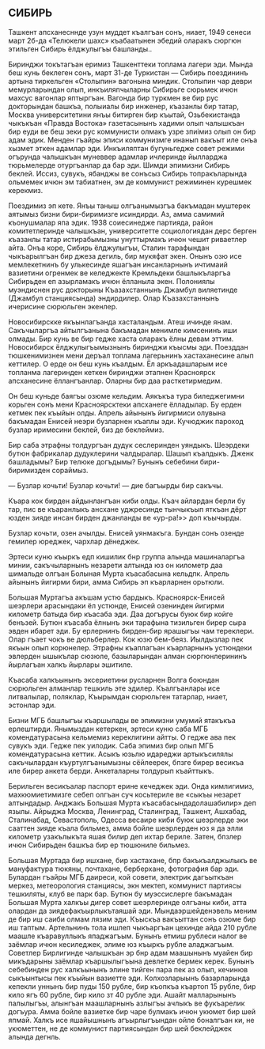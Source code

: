 ## СИБИРЬ

Ташкент апсханесннде узун муддет къалгъан сонъ, ниает, 1949 сенеси март 2б-да «Телюкели шахс» къабаатынен эбедий оларакъ сюргюн этильген Сибирь ёлджулыгъы башланды..

Биринджи токътагъан еримиз Ташкенттеки топлама лагери эди.
Мында беш кунь беклеген сонъ, март 31-де Туркистан — Сибирь поездининъ артына тиркельген «Столыпин» вагонына миндик.
Столыпин чар деври мемурларындан олып, инкъиляпчыларны Сибирьге сюрьмек ичюн махсус вагонлар яптыргъан.
Вагонда бир туркмен ве бир рус докторындан башкъа, полыиалы бир инженер, къазанлы бир татар, Москва университетини янъы битирген бир къытай, Озьбекистанда чыкъкъан «Правда Востока» газетасынынъ хадими олып чалышкъан бир еуди ве беш зеки рус коммунисти олмакъ узре зпиімиз олып он бир адам эдик.
Менден гъайры эписи коммунизмге инанып вакъыт иле онъа хызмет эткен адамлар эди.
Инкъиляптан бугуньгедже совет режими огърунда чалышкъан муневвер адамлар ичлеринде йылларджа тюрьмелерде отургъанлар да бар эди.
Шимди эпимизни Сибирь беклей.
Иссиз, сувукъ, ябанджы ве сонъсыз Сибирь топракъларында ольмемек ичюн эм табиатнен, эм де коммунист режиминен курешмек керекмиз.

Поездимиз эп кете.
Янъы таныш олгъанымызгъа бакъмадан муштерек аятымыз бизни бири-биримизге исиндирди.
Аз, амма самимий къонушмалар япа эдик.
1938 соиесинедже партияда, район комитетлеринде чалышкъан, университетте социологиядан дерс берген къазанлы татар истирабымызны унуттырмакъ ичюн чешит риваетлер айта.
Онъа коре, Сибирь ёлджулыгъы, Сталин тарафындан чыкъарылгъан бир джеза дегиль, бир мукяфат экен.
Онынъ озю исе мемлекетнинъ бу улькесинде яшагъан инсанларнынъ ичтимаий вазиетини огренмек ве келеджекте Кремльдеки башлыкъларгъа Сибирьден еп азырламакъ ичюн ёлланыла экен.
Полониялы муэндиснен рус докторыны Къазахстаннынъ Джамбул виляетинде (Джамбул станциясында) эндирдилер.
Олар Къазахстаннынъ ичерисине сюрюльген экенлер.

Новосибирскке якъынлагъанда хасталандым.
Атеш ичинде янам.
Сакъчыларгъа айтылгъанына бакъмадан менимле кимсенинъ иши олмады.
Бир кунь ве бир гедже хаста оларакъ ёлны девам эттим.
Новосибирск ёлджулыгъымызнынъ биринджи къысмы эди.
Поезддан тюшкенимизнен мени деръал топлама лагерьнинъ хастаханесине алып кеттилер.
О ерде он беш кунь къалдым.
Ёл аркъадашларым исе топланма лагеринден кеткен биринджи этапнен Красноярск апсханесине ёллангъанлар.
Оларны бир даа расткетирмедим.

Он беш куньде баягъы озюме кельдим.
Аякъкъа тура биледжегимни корьген сонъ мени Красноярсктеки апсханеге ёлладылар.
Бу ерден кетмек пек къыйын олды.
Апрель айынынъ йигирмиси олувына бакъмадан Енисей неэри бузларнен къаплы эди.
Кучюджик пароход бузлар иримесини беклей, биз де беклеймиз.

Бир саба этрафны толдургъан дудук сеслеринден уяндыкъ.
Шеэрдеки бутюн фабрикалар дудуклерини чалдыралар.
Шашып къалдыкъ.
Дженк башладымы?
Бир телюке догъдымы?
Бунынъ себебини бири-биримизден сораймыз.

— Бузлар кочьти!
Бузлар кочьти! — дие багъырды бир сакъчы.

Къара кок бирден айдынлангъан киби олды.
Къач айлардан берли бу тар, пис ве къаранлыкъ ансхане уджресинде тынчыкъып яткъан дёрт юзден зияде инсан бирден джанланды ве «ур-ра!»> доп къычырды.

Бузлар кочьти, озен ачылды.
Енисей уянмакъга.
Бундан сонъ озенде гемилер юреджек, чархлар дёнеджек.

Эртеси куню къыркъ едп кишилик бнр группа алында машиналаргъа минии, сакъчыларнынъ незарети алтында юз он километр даа шимальде олгъан Болыная Мурта къасабасына кельдпк.
Апрель айынынъ йигирми бири, амма Сибирь эп къарларнен орьтюли.

Большая Муртагъа акъшам устю бардыкъ.
Красноярск-Енисей шеэрлери арасындаки ёл устюнде, Енисей озенинден йигирми километр батыда бир къасаба эди.
Даа догърусы буюк бир койге бенъзей.
Бутюн къасаба ёлнынъ эки тарафына тизильген бирер сыра эвден ибарет эди.
Бу ерлернинъ бирден-бир ярашыгъы чам тереклери.
Олар гъает чокъ ве дюльберлер.
Кок юзю бем-беяз.
Иылдызлар пек якъын олып корюнелер.
Этрафны къаплагъан къарларнынъ устюндеки эвлерден ышыкълар сюзюле, базыларындан алман сюргюнлерининъ йырлагъан халкъ йырлары эшитиле.

Къасаба халкъынынъ эксериетини русларнен Волга боюндан сюрюльген алманлар тешкиль эте эдилер.
Къалгъанлары исе литвалылар, поляклар, Къырымдан сюрюльген татарлар, ниает, эстонлар эди.

Бизни МГБ башлыгъы къаршылады ве эпимизни умумий ятакъкъа ерлештирди.
Янымыздан кетеркен, эртеси куню саба МГБ комендатурасына кельмемиз кереклигини айтты.
О гедже ава пек сувукъ эди.
Гедже пек уилодик.
Саба эпимиз бир олып МГБ комендатурасына кеттик.
Асыкъ юзьлю идареджи артыкъсилялы сакъчылардан къуртулгъанымызны сёйлеерек, бпзге бирер весикъа иле бирер анкета берди.
Анкеталарны толдурып къайттыкъ.

Берильген весикъалар паспорт ерине кечеджек эди.
Онда кимлигимиз, махкюмиетимизге себеп олгъан суч косьтериле ве «сыкъы незарет алтындадыр.
Анджакъ Большая Мурта къасабасындадолашабилир» деп язылы.
Айрыджа Москва, Ленинград, Сталинград, Ташкент, Ашхабад, Сталинабад, Севастополь, Одесса весаире киби буюк шеэрлерде эки сааттен зияде къала бильмез, амма бойле шеэрлерден юз я да элли километр узакълыкъта яшая билир деп ихтар бериле.
Затен, бпзлер ичюн Сибирьден башкъа бир ер тюшюниле бильмез.

Большая Муртада бир ишхане, бир хастахане, бпр бакъкъалджылыкъ ве мануфактура тюкяны, почтахане, берберхане, фотография бар эди.
Булардан гъайры МГБ даиреси, кой совети, электрик дагъыткъан меркез, метеорология станциясы, экн мектеп, коммунист партиясы тешкиляты, клуб ве парк бар.
Бутюн бу муэссислерге бакъмадан Большая Мурта халкъы дигер совет шеэрлеринде олгъаны киби, атта олардан да зиядефакъырлыкътаяшай эди.
Мындаэршейденэвель меним де бир иш саиби олмам лязим эди.
Къыскъа вакъыттан сонъ озюме бир иш таптым.
Артельнинъ тола ишлеп чыкъаргъан цехинде айда 210 рубле маашле къаравуллыкъ япаджагъым.
Бунынъ етмиш рублеси налог ве заёмлар ичюн кесиледжек, элиме юз къыркъ рубле аладжагъым.
Советлер Бирлигинде чалышкъан эр бнр адам маашынынъ муайен бир микъдарыны заёмлар къаршылыгъына девлетке бермек керек.
Бунынъ себебинден рус халкъынынъ элине тийген пара пек аз олып, кечинюв сыкъынтысы пек къыйын вазиетте эди.
Колхозларыынъ базарларында кепекли уннынъ бир пуды 150 рубле, бир къопкъа къартоп 15 рубле, бир кило ягъ 60 рубле, бир кило зт 40 рубле эди.
Ашайт малларынынъ палылыгъы, алынгъан маашларнынъ азлыгъы ачлыкъ ве фукъарелик догъура.
Амма бойле вазиетке бир чаре булмакъ ичюн укюмет бир шей япмай.
Халкъ исе яшайышнынъ агъырлыгъындан ойле боналгъан ки, не укюметтен, не де коммунист партиясындан бир шей беклейджек алында дегнль.
